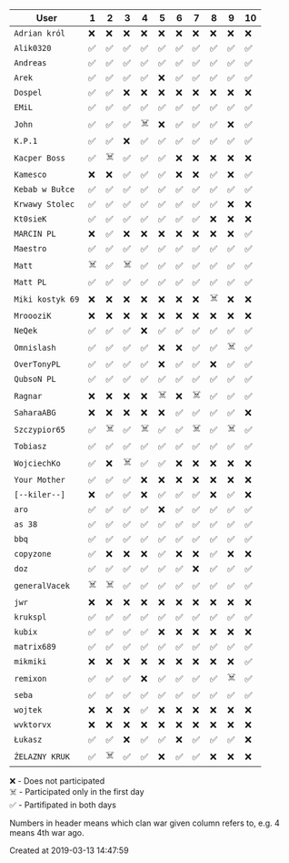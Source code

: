 |        User        | 1  | 2  | 3  | 4  | 5  | 6  | 7  | 8  | 9  | 10 |
|--------------------|----|----|----|----|----|----|----|----|----|----|
|  ``Adrian król``   | ❌ | ❌ | ❌ | ❌ | ❌ | ❌ | ❌ | ❌ | ❌ | ❌ |
|    ``Alik0320``    | ✅ | ✅ | ✅ | ✅ | ✅ | ✅ | ✅ | ✅ | ✅ | ✅ |
|    ``Andreas``     | ✅ | ✅ | ✅ | ✅ | ✅ | ✅ | ✅ | ✅ | ✅ | ✅ |
|      ``Arek``      | ✅ | ✅ | ✅ | ✅ | ❌ | ✅ | ✅ | ✅ | ✅ | ✅ |
|     ``Dospel``     | ✅ | ✅ | ❌ | ❌ | ❌ | ❌ | ❌ | ❌ | ❌ | ❌ |
|      ``EMiL``      | ✅ | ✅ | ✅ | ✅ | ✅ | ✅ | ✅ | ✅ | ✅ | ✅ |
|      ``John``      | ✅ | ✅ | ✅ | ☠️  | ❌ | ✅ | ✅ | ✅ | ❌ | ✅ |
|     ``K.P.1``      | ✅ | ✅ | ❌ | ✅ | ✅ | ✅ | ✅ | ✅ | ✅ | ✅ |
|  ``Kacper Boss``   | ✅ | ☠️  | ✅ | ✅ | ✅ | ❌ | ❌ | ❌ | ❌ | ❌ |
|    ``Kamesco``     | ❌ | ❌ | ✅ | ✅ | ✅ | ❌ | ❌ | ✅ | ❌ | ✅ |
| ``Kebab w Bułce``  | ✅ | ✅ | ✅ | ✅ | ✅ | ✅ | ✅ | ✅ | ✅ | ✅ |
| ``Krwawy Stolec``  | ✅ | ✅ | ✅ | ✅ | ✅ | ✅ | ✅ | ✅ | ❌ | ❌ |
|    ``Kt0sieK``     | ✅ | ✅ | ✅ | ✅ | ✅ | ✅ | ✅ | ❌ | ❌ | ❌ |
|   ``MARCIN PL``    | ❌ | ✅ | ❌ | ❌ | ❌ | ❌ | ❌ | ❌ | ❌ | ✅ |
|    ``Maestro``     | ✅ | ✅ | ✅ | ✅ | ✅ | ✅ | ✅ | ✅ | ✅ | ✅ |
|      ``Matt``      | ☠️  | ✅ | ☠️  | ✅ | ✅ | ✅ | ✅ | ✅ | ✅ | ✅ |
|    ``Matt PL``     | ✅ | ✅ | ✅ | ✅ | ✅ | ✅ | ✅ | ✅ | ✅ | ✅ |
| ``Miki kostyk 69`` | ❌ | ❌ | ❌ | ❌ | ❌ | ❌ | ❌ | ☠️  | ❌ | ❌ |
|    ``MroooziK``    | ❌ | ❌ | ❌ | ❌ | ❌ | ❌ | ❌ | ❌ | ❌ | ❌ |
|     ``NeQek``      | ✅ | ✅ | ✅ | ❌ | ✅ | ✅ | ✅ | ✅ | ✅ | ✅ |
|   ``Omnislash``    | ✅ | ✅ | ✅ | ✅ | ❌ | ❌ | ✅ | ✅ | ☠️  | ✅ |
|   ``OverTonyPL``   | ✅ | ✅ | ✅ | ✅ | ❌ | ✅ | ✅ | ❌ | ✅ | ✅ |
|   ``QubsoN PL``    | ✅ | ✅ | ✅ | ✅ | ✅ | ✅ | ✅ | ✅ | ✅ | ✅ |
|     ``Ragnar``     | ❌ | ❌ | ❌ | ❌ | ☠️  | ❌ | ☠️  | ✅ | ✅ | ✅ |
|   ``SaharaABG``    | ❌ | ❌ | ❌ | ❌ | ❌ | ✅ | ✅ | ✅ | ✅ | ❌ |
|  ``Szczypior65``   | ✅ | ☠️  | ✅ | ☠️  | ✅ | ✅ | ☠️  | ✅ | ☠️  | ✅ |
|    ``Tobiasz``     | ✅ | ✅ | ✅ | ✅ | ✅ | ✅ | ✅ | ✅ | ✅ | ✅ |
|   ``WojciechKo``   | ✅ | ❌ | ☠️  | ✅ | ✅ | ❌ | ❌ | ❌ | ❌ | ❌ |
|  ``Your Mother``   | ✅ | ✅ | ✅ | ❌ | ❌ | ❌ | ❌ | ❌ | ❌ | ❌ |
|  ``[--kiler--]``   | ❌ | ✅ | ✅ | ❌ | ✅ | ✅ | ✅ | ❌ | ✅ | ❌ |
|      ``aro``       | ✅ | ✅ | ✅ | ✅ | ❌ | ✅ | ✅ | ✅ | ✅ | ✅ |
|     ``as 38``      | ✅ | ✅ | ✅ | ✅ | ✅ | ✅ | ✅ | ✅ | ✅ | ✅ |
|      ``bbq``       | ✅ | ✅ | ✅ | ✅ | ✅ | ✅ | ✅ | ✅ | ✅ | ✅ |
|    ``copyzone``    | ✅ | ❌ | ❌ | ❌ | ✅ | ❌ | ❌ | ✅ | ❌ | ❌ |
|      ``doz``       | ✅ | ✅ | ✅ | ✅ | ✅ | ✅ | ❌ | ✅ | ✅ | ✅ |
|  ``generalVacek``  | ☠️  | ☠️  | ✅ | ✅ | ✅ | ✅ | ✅ | ✅ | ✅ | ✅ |
|      ``jwr``       | ❌ | ❌ | ❌ | ❌ | ❌ | ❌ | ❌ | ❌ | ❌ | ❌ |
|    ``krukspl``     | ✅ | ✅ | ✅ | ✅ | ✅ | ✅ | ✅ | ✅ | ✅ | ✅ |
|     ``kubix``      | ✅ | ✅ | ✅ | ✅ | ❌ | ❌ | ❌ | ❌ | ❌ | ❌ |
|   ``matrix689``    | ✅ | ✅ | ✅ | ✅ | ✅ | ✅ | ✅ | ✅ | ✅ | ✅ |
|    ``mikmiki``     | ❌ | ❌ | ❌ | ❌ | ❌ | ❌ | ❌ | ❌ | ❌ | ✅ |
|    ``remixon``     | ✅ | ✅ | ✅ | ❌ | ✅ | ✅ | ✅ | ✅ | ☠️  | ✅ |
|      ``seba``      | ✅ | ✅ | ✅ | ✅ | ✅ | ✅ | ✅ | ✅ | ✅ | ✅ |
|     ``wojtek``     | ❌ | ❌ | ❌ | ✅ | ❌ | ❌ | ❌ | ❌ | ❌ | ❌ |
|    ``wvktorvx``    | ❌ | ❌ | ❌ | ❌ | ❌ | ❌ | ❌ | ❌ | ❌ | ❌ |
|     ``Łukasz``     | ✅ | ✅ | ❌ | ✅ | ✅ | ❌ | ✅ | ✅ | ✅ | ❌ |
|  ``ŻELAZNY KRUK``  | ✅ | ☠️  | ✅ | ✅ | ❌ | ✅ | ✅ | ❌ | ❌ | ❌ |

❌ - Does not participated  
☠️  - Participated only in the first day  
✅ - Partifipated in both days  

Numbers in header means which clan war given column refers to, e.g. 4 means 4th war ago.

Created at 2019-03-13 14:47:59
